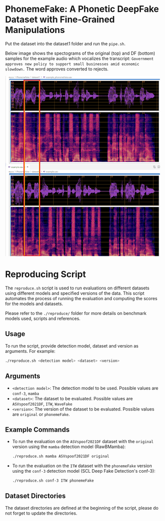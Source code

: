 # PhonemeFake: A Phonetic DeepFake Dataset with Fine-Grained Manipulations

Put the dataset into the dataset1 folder and run the ``pipe.sh``.

Below image shows the spectograms of the original (top) and DF (bottom) samples for the example audio which vocalizes the transcript:
``Government approves new policy to support small businesses amid economic slowdown.`` The word approves converted to rejects.

<img src="./assets/spectralComparison.png" width="800"> 

# Reproducing Script

The `reproduce.sh` script is used to run evaluations on different datasets using  different models and specified versions of the data. This script automates the process of running the evaluation and computing the scores for the models and datasets.

Please refer to the `./reproduce/` folder for more details on benchmark models used, scripts and references.

## Usage 

To run the script, provide detection model, dataset and version as arguments. For example:

```bash
./reproduce.sh <detection model> <dataset> <version>
```

## Arguments

- `<detection model>`: The detection model to be used. Possible values are `conf-3`, `mamba`
- `<dataset>`: The dataset to be evaluated. Possible values are `ASVspoof2021DF`, `ITW`, `WaveFake`
- `<version>`: The version of the dataset to be evaluated. Possible values are `original` or `phonemeFake`.

## Example Commands

- To run the evaluation on the `ASVspoof2021DF` dataset with the `original` version using the `mamba` detection model (RawBMamba):
  ```bash
  ./reproduce.sh mamba ASVspoof2021DF original
  ```

- To run the evaluation on the `ITW` dataset with the `phonemeFake` version using the `conf-3` detection model (SCL Deep Fake Detection's conf-3):
  ```bash
  ./reproduce.sh conf-3 ITW phonemeFake
  ```

## Dataset Directories

The dataset directories are defined at the beginning of the script, please do not forget to update the directories.
